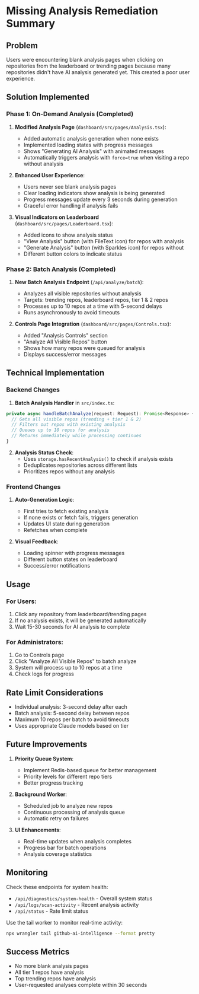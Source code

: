 # Missing Analysis Remediation Summary

## Problem
Users were encountering blank analysis pages when clicking on repositories from the leaderboard or trending pages because many repositories didn't have AI analysis generated yet. This created a poor user experience.

## Solution Implemented

### Phase 1: On-Demand Analysis (Completed)

1. **Modified Analysis Page** (`dashboard/src/pages/Analysis.tsx`):
   - Added automatic analysis generation when none exists
   - Implemented loading states with progress messages
   - Shows "Generating AI Analysis" with animated messages
   - Automatically triggers analysis with `force=true` when visiting a repo without analysis

2. **Enhanced User Experience**:
   - Users never see blank analysis pages
   - Clear loading indicators show analysis is being generated
   - Progress messages update every 3 seconds during generation
   - Graceful error handling if analysis fails

3. **Visual Indicators on Leaderboard** (`dashboard/src/pages/Leaderboard.tsx`):
   - Added icons to show analysis status
   - "View Analysis" button (with FileText icon) for repos with analysis
   - "Generate Analysis" button (with Sparkles icon) for repos without
   - Different button colors to indicate status

### Phase 2: Batch Analysis (Completed)

1. **New Batch Analysis Endpoint** (`/api/analyze/batch`):
   - Analyzes all visible repositories without analysis
   - Targets: trending repos, leaderboard repos, tier 1 & 2 repos
   - Processes up to 10 repos at a time with 5-second delays
   - Runs asynchronously to avoid timeouts

2. **Controls Page Integration** (`dashboard/src/pages/Controls.tsx`):
   - Added "Analysis Controls" section
   - "Analyze All Visible Repos" button
   - Shows how many repos were queued for analysis
   - Displays success/error messages

## Technical Implementation

### Backend Changes

1. **Batch Analysis Handler** in `src/index.ts`:
```typescript
private async handleBatchAnalyze(request: Request): Promise<Response> {
  // Gets all visible repos (trending + tier 1 & 2)
  // Filters out repos with existing analysis
  // Queues up to 10 repos for analysis
  // Returns immediately while processing continues
}
```

2. **Analysis Status Check**:
   - Uses `storage.hasRecentAnalysis()` to check if analysis exists
   - Deduplicates repositories across different lists
   - Prioritizes repos without any analysis

### Frontend Changes

1. **Auto-Generation Logic**:
   - First tries to fetch existing analysis
   - If none exists or fetch fails, triggers generation
   - Updates UI state during generation
   - Refetches when complete

2. **Visual Feedback**:
   - Loading spinner with progress messages
   - Different button states on leaderboard
   - Success/error notifications

## Usage

### For Users:
1. Click any repository from leaderboard/trending pages
2. If no analysis exists, it will be generated automatically
3. Wait 15-30 seconds for AI analysis to complete

### For Administrators:
1. Go to Controls page
2. Click "Analyze All Visible Repos" to batch analyze
3. System will process up to 10 repos at a time
4. Check logs for progress

## Rate Limit Considerations

- Individual analysis: 3-second delay after each
- Batch analysis: 5-second delay between repos
- Maximum 10 repos per batch to avoid timeouts
- Uses appropriate Claude models based on tier

## Future Improvements

1. **Priority Queue System**:
   - Implement Redis-based queue for better management
   - Priority levels for different repo tiers
   - Better progress tracking

2. **Background Worker**:
   - Scheduled job to analyze new repos
   - Continuous processing of analysis queue
   - Automatic retry on failures

3. **UI Enhancements**:
   - Real-time updates when analysis completes
   - Progress bar for batch operations
   - Analysis coverage statistics

## Monitoring

Check these endpoints for system health:
- `/api/diagnostics/system-health` - Overall system status
- `/api/logs/scan-activity` - Recent analysis activity
- `/api/status` - Rate limit status

Use the tail worker to monitor real-time activity:
```bash
npx wrangler tail github-ai-intelligence --format pretty
```

## Success Metrics

- No more blank analysis pages
- All tier 1 repos have analysis
- Top trending repos have analysis
- User-requested analyses complete within 30 seconds
